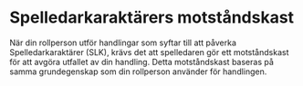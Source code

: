 # Spelledarkaraktärers motståndskast

När din rollperson utför handlingar som syftar till att påverka Spelledarkaraktärer (SLK), krävs det att spelledaren gör ett motståndskast för att avgöra utfallet av din handling. Detta motståndskast baseras på samma grundegenskap som din rollperson använder för handlingen.


